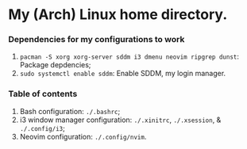 # My (Arch) Linux home directory.

### Dependencies for my configurations to work
1. `pacman -S xorg xorg-server sddm i3 dmenu neovim ripgrep dunst`: Package depdencies;
2. `sudo systemctl enable sddm`: Enable SDDM, my login manager.

### Table of contents
1. Bash configuration: `./.bashrc`;
2. i3 window manager configuration: `./.xinitrc`, `./.xsession`, & `./.config/i3`;
3. Neovim configuration: `./.config/nvim`.
